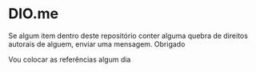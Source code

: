 # DIO.me


Se algum item dentro deste repositório conter alguma quebra de direitos autorais de alguem, enviar uma mensagem. Obrigado

Vou colocar as referências algum dia
